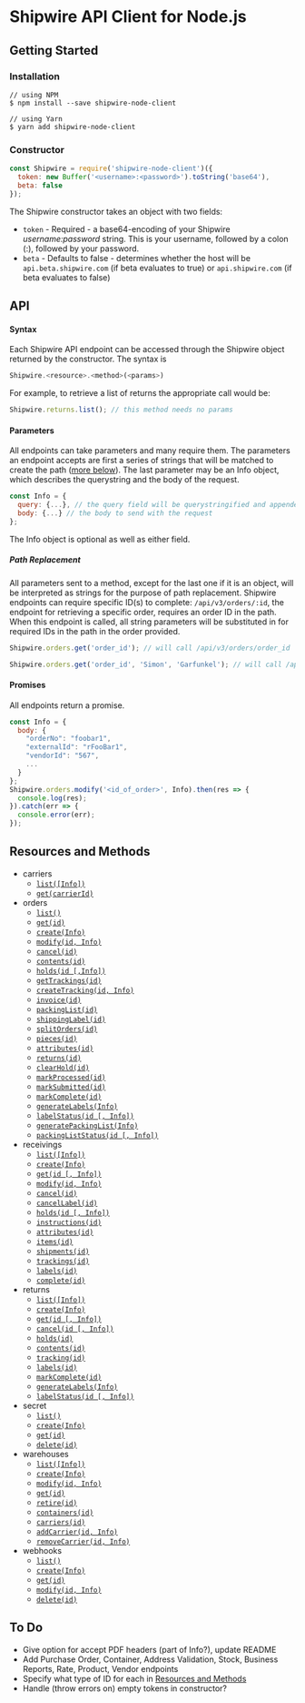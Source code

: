 # Shipwire API Client for Node.js

## Getting Started

### Installation

```shell
// using NPM
$ npm install --save shipwire-node-client

// using Yarn
$ yarn add shipwire-node-client
```

### Constructor

```javascript
const Shipwire = require('shipwire-node-client')({
  token: new Buffer('<username>:<password>').toString('base64'),
  beta: false
});
```

The Shipwire constructor takes an object with two fields:

- `token` - Required - a base64-encoding of your Shipwire *username:password* string. This is your username, followed by a colon (:), followed by your password.
- `beta` - Defaults to false - determines whether the host will be `api.beta.shipwire.com` (if beta evaluates to true) or `api.shipwire.com` (if beta evaluates to false)

## API

#### Syntax

Each Shipwire API endpoint can be accessed through the Shipwire object returned by the constructor. The syntax is 
```javascript
Shipwire.<resource>.<method>(<params>)
```

For example, to retrieve a list of returns the appropriate call would be: 
```javascript
Shipwire.returns.list(); // this method needs no params
```

#### Parameters

All endpoints can take parameters and many require them. The parameters an endpoint accepts are first a series of strings that will be matched to create the path ([more below](#path-replacement)). The last parameter may be an Info object, which describes the querystring and the body of the request.
```javascript
const Info = {
  query: {...}, // the query field will be querystringified and appended to the path
  body: {...} // the body to send with the request
};
```

The Info object is optional as well as either field.

##### Path Replacement

All parameters sent to a method, except for the last one if it is an object, will be interpreted as strings for the purpose of path replacement. Shipwire endpoints can require specific ID(s) to complete: `/api/v3/orders/:id`, the endpoint for retrieving a specific order, requires an order ID in the path. When this endpoint is called, all string parameters will be substituted in for required IDs in the path in the order provided.

```javascript
Shipwire.orders.get('order_id'); // will call /api/v3/orders/order_id

Shipwire.orders.get('order_id', 'Simon', 'Garfunkel'); // will call /api/v3/orders/order_id and ignore 'Simon' and 'Garfunkel' since there is only 1 thing in the path to replace
```
#### Promises

All endpoints return a promise. 
```javascript
const Info = {
  body: {
    "orderNo": "foobar1",
    "externalId": "rFooBar1",
    "vendorId": "567",
    ...
  }
};
Shipwire.orders.modify('<id_of_order>', Info).then(res => {
  console.log(res);
}).catch(err => {
  console.error(err);
});
```

## Resources and Methods

- carriers
    - [`list([Info])`](https://www.shipwire.com/w/developers/carrier/#panel-shipwire0)
    - [`get(carrierId)`](https://www.shipwire.com/w/developers/carrier/#panel-shipwire1)
- orders
    - [`list()`](https://www.shipwire.com/w/developers/order/#panel-shipwire0)
    - [`get(id)`](https://www.shipwire.com/w/developers/order/#panel-shipwire1)
    - [`create(Info)`](https://www.shipwire.com/w/developers/order/#panel-shipwire2)
    - [`modify(id, Info)`](https://www.shipwire.com/w/developers/order/#panel-shipwire3)
    - [`cancel(id)`](https://www.shipwire.com/w/developers/order/#panel-shipwire4)
    - [`contents(id)`](https://www.shipwire.com/w/developers/order/#panel-shipwire5)
    - [`holds(id [,Info])`](https://www.shipwire.com/w/developers/order/#panel-shipwire6)
    - [`getTrackings(id)`](https://www.shipwire.com/w/developers/order/#panel-shipwire7)
    - [`createTracking(id, Info)`](https://www.shipwire.com/w/developers/order/#panel-shipwire8)
    - [`invoice(id)`](https://www.shipwire.com/w/developers/order/#panel-shipwire9)
    - [`packingList(id)`](https://www.shipwire.com/w/developers/order/#panel-shipwire10)
    - [`shippingLabel(id)`](https://www.shipwire.com/w/developers/order/#panel-shipwire11)
    - [`splitOrders(id)`](https://www.shipwire.com/w/developers/order/#panel-shipwire12)
    - [`pieces(id)`](https://www.shipwire.com/w/developers/order/#panel-shipwire13)
    - [`attributes(id)`](https://www.shipwire.com/w/developers/order/#panel-shipwire14)
    - [`returns(id)`](https://www.shipwire.com/w/developers/order/#panel-shipwire15)
    - [`clearHold(id)`](https://www.shipwire.com/w/developers/order/#panel-shipwire16)
    - [`markProcessed(id)`](https://www.shipwire.com/w/developers/order/#panel-shipwire17)
    - [`markSubmitted(id)`](https://www.shipwire.com/w/developers/order/#panel-shipwire18)
    - [`markComplete(id)`](https://www.shipwire.com/w/developers/order/#panel-shipwire19)
    - [`generateLabels(Info)`](https://www.shipwire.com/w/developers/order/#panel-shipwire20)
    - [`labelStatus(id [, Info])`](https://www.shipwire.com/w/developers/order/#panel-shipwire21)
    - [`generatePackingList(Info)`](https://www.shipwire.com/w/developers/order/#panel-shipwire22)
    - [`packingListStatus(id [, Info])`](https://www.shipwire.com/w/developers/order/#panel-shipwire23)
- receivings
    - [`list([Info])`](https://www.shipwire.com/w/developers/receiving/#panel-shipwire0)
    - [`create(Info)`](https://www.shipwire.com/w/developers/receiving/#panel-shipwire1)
    - [`get(id [, Info])`](https://www.shipwire.com/w/developers/receiving/#panel-shipwire2)
    - [`modify(id, Info)`](https://www.shipwire.com/w/developers/receiving/#panel-shipwire3)
    - [`cancel(id)`](https://www.shipwire.com/w/developers/receiving/#panel-shipwire4)
    - [`cancelLabel(id)`](https://www.shipwire.com/w/developers/receiving/#panel-shipwire5)
    - [`holds(id [, Info])`](https://www.shipwire.com/w/developers/receiving/#panel-shipwire6)
    - [`instructions(id)`](https://www.shipwire.com/w/developers/receiving/#panel-shipwire7)
    - [`attributes(id)`](https://www.shipwire.com/w/developers/receiving/#panel-shipwire8)
    - [`items(id)`](https://www.shipwire.com/w/developers/receiving/#panel-shipwire9)
    - [`shipments(id)`](https://www.shipwire.com/w/developers/receiving/#panel-shipwire10)
    - [`trackings(id)`](https://www.shipwire.com/w/developers/receiving/#panel-shipwire11)
    - [`labels(id)`](https://www.shipwire.com/w/developers/receiving/#panel-shipwire12)
    - [`complete(id)`](https://www.shipwire.com/w/developers/receiving/#panel-shipwire13)
- returns
    - [`list([Info])`](https://www.shipwire.com/w/developers/return/#panel-shipwire0)
    - [`create(Info)`](https://www.shipwire.com/w/developers/return/#panel-shipwire1)
    - [`get(id [, Info])`](https://www.shipwire.com/w/developers/return/#panel-shipwire2)
    - [`cancel(id [, Info])`](https://www.shipwire.com/w/developers/return/#panel-shipwire3)
    - [`holds(id)`](https://www.shipwire.com/w/developers/return/#panel-shipwire4)
    - [`contents(id)`](https://www.shipwire.com/w/developers/return/#panel-shipwire5)
    - [`tracking(id)`](https://www.shipwire.com/w/developers/return/#panel-shipwire6)
    - [`labels(id)`](https://www.shipwire.com/w/developers/return/#panel-shipwire7)
    - [`markComplete(id)`](https://www.shipwire.com/w/developers/return/#panel-shipwire8)
    - [`generateLabels(Info)`](https://www.shipwire.com/w/developers/return/#panel-shipwire8)
    - [`labelStatus(id [, Info])`](https://www.shipwire.com/w/developers/return/#panel-shipwire10)
- secret
    - [`list()`](https://www.shipwire.com/w/developers/webhook/#panel-shipwire5)
    - [`create(Info)`](https://www.shipwire.com/w/developers/webhook/#panel-shipwire6)
    - [`get(id)`](https://www.shipwire.com/w/developers/webhook/#panel-shipwire7)
    - [`delete(id)`](https://www.shipwire.com/w/developers/webhook/#panel-shipwire8)
- warehouses
    - [`list([Info])`](https://www.shipwire.com/w/developers/warehouse/#panel-shipwire0)
    - [`create(Info)`](https://www.shipwire.com/w/developers/warehouse/#panel-shipwire1)
    - [`modify(id, Info)`](https://www.shipwire.com/w/developers/warehouse/#panel-shipwire2)
    - [`get(id)`](https://www.shipwire.com/w/developers/warehouse/#panel-shipwire3)
    - [`retire(id)`](https://www.shipwire.com/w/developers/warehouse/#panel-shipwire4)
    - [`containers(id)`](https://www.shipwire.com/w/developers/warehouse/#panel-shipwire5)
    - [`carriers(id)`](https://www.shipwire.com/w/developers/warehouse/#panel-shipwire6)
    - [`addCarrier(id, Info)`](https://www.shipwire.com/w/developers/warehouse/#panel-shipwire7)
    - [`removeCarrier(id, Info)`](https://www.shipwire.com/w/developers/warehouse/#panel-shipwire8)
- webhooks
    - [`list()`](https://www.shipwire.com/w/developers/webhook/#panel-shipwire0)
    - [`create(Info)`](https://www.shipwire.com/w/developers/webhook/#panel-shipwire1)
    - [`get(id)`](https://www.shipwire.com/w/developers/webhook/#panel-shipwire2)
    - [`modify(id, Info)`](https://www.shipwire.com/w/developers/webhook/#panel-shipwire3)
    - [`delete(id)`](https://www.shipwire.com/w/developers/webhook/#panel-shipwire4)


## To Do

- Give option for accept PDF headers (part of Info?), update README
- Add Purchase Order, Container, Address Validation, Stock, Business Reports, Rate, Product, Vendor endpoints
- Specify what type of ID for each in [Resources and Methods](#resources-and-methods)
- Handle (throw errors on) empty tokens in constructor?
